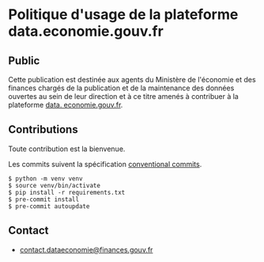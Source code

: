 # Politique d'usage de la plateforme data.economie.gouv.fr

## Public

Cette publication est destinée aux agents du Ministère de l'économie et des finances chargés de la publication et de la
maintenance des données ouvertes au sein de leur direction et à ce titre amenés à contribuer à la plateforme
[data. economie.gouv.fr](https://data.economie.gouv.fr).

## Contributions

Toute contribution est la bienvenue.

Les commits suivent la spécification [conventional commits](https://www.conventionalcommits.org/fr/v1.0.0/).

```
$ python -m venv venv
$ source venv/bin/activate
$ pip install -r requirements.txt
$ pre-commit install
$ pre-commit autoupdate
```

## Contact

- [contact.dataeconomie@finances.gouv.fr](mailto:contact.dataeconomie@finances.gouv.fr)
